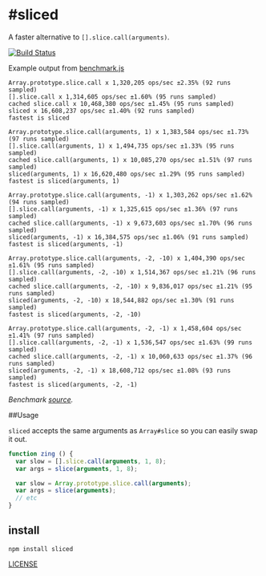 #sliced
===

A faster alternative to `[].slice.call(arguments)`.

[![Build Status](https://secure.travis-ci.org/aheckmann/sliced.png)](http://travis-ci.org/aheckmann/sliced)

Example output from [benchmark.js](https://github.com/bestiejs/benchmark.js)

    Array.prototype.slice.call x 1,320,205 ops/sec ±2.35% (92 runs sampled)
    [].slice.call x 1,314,605 ops/sec ±1.60% (95 runs sampled)
    cached slice.call x 10,468,380 ops/sec ±1.45% (95 runs sampled)
    sliced x 16,608,237 ops/sec ±1.40% (92 runs sampled)
    fastest is sliced

    Array.prototype.slice.call(arguments, 1) x 1,383,584 ops/sec ±1.73% (97 runs sampled)
    [].slice.call(arguments, 1) x 1,494,735 ops/sec ±1.33% (95 runs sampled)
    cached slice.call(arguments, 1) x 10,085,270 ops/sec ±1.51% (97 runs sampled)
    sliced(arguments, 1) x 16,620,480 ops/sec ±1.29% (95 runs sampled)
    fastest is sliced(arguments, 1)

    Array.prototype.slice.call(arguments, -1) x 1,303,262 ops/sec ±1.62% (94 runs sampled)
    [].slice.call(arguments, -1) x 1,325,615 ops/sec ±1.36% (97 runs sampled)
    cached slice.call(arguments, -1) x 9,673,603 ops/sec ±1.70% (96 runs sampled)
    sliced(arguments, -1) x 16,384,575 ops/sec ±1.06% (91 runs sampled)
    fastest is sliced(arguments, -1)

    Array.prototype.slice.call(arguments, -2, -10) x 1,404,390 ops/sec ±1.61% (95 runs sampled)
    [].slice.call(arguments, -2, -10) x 1,514,367 ops/sec ±1.21% (96 runs sampled)
    cached slice.call(arguments, -2, -10) x 9,836,017 ops/sec ±1.21% (95 runs sampled)
    sliced(arguments, -2, -10) x 18,544,882 ops/sec ±1.30% (91 runs sampled)
    fastest is sliced(arguments, -2, -10)

    Array.prototype.slice.call(arguments, -2, -1) x 1,458,604 ops/sec ±1.41% (97 runs sampled)
    [].slice.call(arguments, -2, -1) x 1,536,547 ops/sec ±1.63% (99 runs sampled)
    cached slice.call(arguments, -2, -1) x 10,060,633 ops/sec ±1.37% (96 runs sampled)
    sliced(arguments, -2, -1) x 18,608,712 ops/sec ±1.08% (93 runs sampled)
    fastest is sliced(arguments, -2, -1)

_Benchmark  [source](https://github.com/aheckmann/sliced/blob/master/bench.js)._

##Usage

`sliced` accepts the same arguments as `Array#slice` so you can easily swap it out.

```js
function zing () {
  var slow = [].slice.call(arguments, 1, 8);
  var args = slice(arguments, 1, 8);

  var slow = Array.prototype.slice.call(arguments);
  var args = slice(arguments);
  // etc
}
```

## install

    npm install sliced


[LICENSE](https://github.com/aheckmann/sliced/blob/master/LICENSE)
